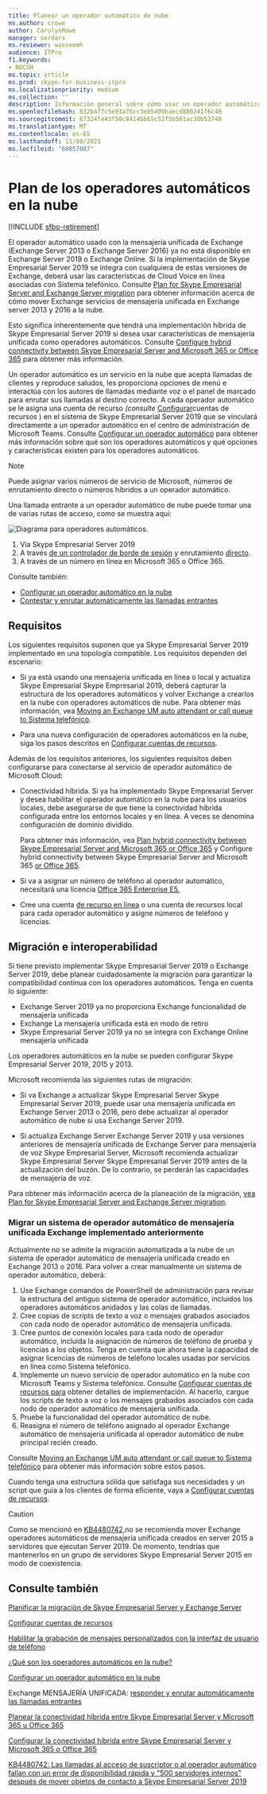 ```yaml
---
title: Planear un operador automático de nube
ms.author: crowe
author: CarolynRowe
manager: serdars
ms.reviewer: wasseemh
audience: ITPro
f1.keywords:
- NOCSH
ms.topic: article
ms.prod: skype-for-business-itpro
ms.localizationpriority: medium
ms.collection: ''
description: Información general sobre cómo usar un operador automático de nube Skype Empresarial Server 2019
ms.openlocfilehash: 832ba7fc5e93a76cc3e05d09baecd880241f6c46
ms.sourcegitcommit: 67324fe43f50c8414bb65c52f5b561ac30b52748
ms.translationtype: MT
ms.contentlocale: es-ES
ms.lasthandoff: 11/08/2021
ms.locfileid: "60857087"
---
```

# <a name="plan-cloud-auto-attendants"></a>Plan de los operadores automáticos en la nube

[!INCLUDE [sfbo-retirement](../../Hub/includes/sfbo-retirement.md)]

El operador automático usado con la mensajería unificada de Exchange (Exchange Server 2013 o Exchange Server 2016) ya no está disponible en Exchange Server 2019 o Exchange Online. Si la implementación de Skype Empresarial Server 2019 se integra con cualquiera de estas versiones de Exchange, deberá usar las características de Cloud Voice en línea asociadas con Sistema telefónico. Consulte [Plan for Skype Empresarial Server and Exchange Server migration](plan-um-migration.md) para obtener información acerca de cómo mover Exchange servicios de mensajería unificada en Exchange server 2013 y 2016 a la nube.

Esto significa inherentemente que tendrá una implementación híbrida de Skype Empresarial Server 2019 si desea usar características de mensajería unificada como operadores automáticos. Consulte [Configure hybrid connectivity between Skype Empresarial Server and Microsoft 365 or Office 365](configure-hybrid-connectivity.md) para obtener más información.

Un operador automático es un servicio en la nube que acepta llamadas de clientes y reproduce saludos, les proporciona opciones de menú e interactúa con los autores de llamadas mediante voz o el panel de marcado para enrutar sus llamadas al destino correcto. A cada operador automático se le asigna una cuenta de recurso *(consulte* [Configurar](configure-onprem-ra.md)cuentas de recursos ) en el sistema de Skype Empresarial Server 2019 que se vinculará directamente a un operador automático en el centro de administración de Microsoft Teams. Consulte [Configurar un operador automático](/microsoftteams/create-a-phone-system-auto-attendant) para obtener más información sobre qué son los operadores automáticos y qué opciones y características existen para los operadores automáticos.

> [!NOTE]
> Puede asignar varios números de servicio de Microsoft, números de enrutamiento directo o números híbridos a un operador automático.

Una llamada entrante a un operador automático de nube puede tomar una de varias rutas de acceso, como se muestra aquí:

![Diagrama para operadores automáticos.](../../SfBServer2019/media/AA-plan-concept.png)

1. Via Skype Empresarial Server 2019
2. A través [de un controlador de borde de sesión](/microsoftteams/direct-routing-border-controllers) y enrutamiento [directo](/microsoftteams/direct-routing-plan-media-bypass).
3. A través de un número en línea en Microsoft 365 o Office 365.

Consulte también:

- [Configurar un operador automático en la nube](/microsoftteams/create-a-phone-system-auto-attendant)
- [Contestar y enrutar automáticamente las llamadas entrantes](/exchange/voice-mail-unified-messaging/automatically-answer-and-route-calls/automatically-answer-and-route-calls)

## <a name="requirements"></a>Requisitos

Los siguientes requisitos suponen que ya Skype Empresarial Server 2019 implementado en una topología compatible.  Los requisitos dependen del escenario:

- Si ya está usando una mensajería unificada en línea o local y actualiza Skype Empresarial Skype Empresarial 2019, deberá capturar la estructura de los operadores automáticos y volver Exchange a crearlos en la nube con operadores automáticos de nube. Para obtener más información, vea [Moving an Exchange UM auto attendant or call queue to Sistema telefónico](configure-onprem-ra.md#moving-an-exchange-um-auto-attendant-or-call-queue-to-phone-system).

- Para una nueva configuración de operadores automáticos en la nube, siga los pasos descritos en  [Configurar cuentas de recursos](configure-onprem-ra.md).

Además de los requisitos anteriores, los siguientes requisitos deben configurarse para conectarse al servicio de operador automático de Microsoft Cloud:

- Conectividad híbrida. Si ya ha implementado Skype Empresarial Server y desea habilitar el operador automático en la nube para los usuarios locales, debe asegurarse de que tiene la conectividad híbrida configurada entre los entornos locales y en línea. A veces se denomina configuración de dominio dividido.

   Para obtener más información, vea [Plan hybrid connectivity between Skype Empresarial Server and Microsoft 365 or Office 365](plan-hybrid-connectivity.md) y Configure hybrid connectivity between Skype Empresarial Server and Microsoft 365 [or Office 365](configure-hybrid-connectivity.md).

- Si va a asignar un número de teléfono al operador automático, necesitará una licencia [Office 365 Enterprise E5.](../../SfbOnline/skype-for-business-and-microsoft-teams-add-on-licensing/license-options-based-on-your-plan/office-365-enterprise-e5-with-audio-conferencing.md)
- Cree una cuenta [de recurso en línea](/MicrosoftTeams/manage-resource-accounts) o una cuenta de recursos local para cada operador automático y asigne números de teléfono y licencias. [](configure-onprem-ra.md) 

## <a name="migration-and-interoperability"></a>Migración e interoperabilidad

Si tiene previsto implementar Skype Empresarial Server 2019 o Exchange Server 2019, debe planear cuidadosamente la migración para garantizar la compatibilidad continua con los operadores automáticos. Tenga en cuenta lo siguiente:

- Exchange Server 2019 ya no proporciona Exchange funcionalidad de mensajería unificada
- Exchange La mensajería unificada está en modo de retiro
- Skype Empresarial Server 2019 ya no se integra con Exchange Online mensajería unificada

Los operadores automáticos en la nube se pueden configurar Skype Empresarial Server 2019, 2015 y 2013.

Microsoft recomienda las siguientes rutas de migración:

- Si va Exchange a actualizar Skype Empresarial Server Skype Empresarial Server 2019, puede usar una mensajería unificada en Exchange Server 2013 o 2016, pero debe actualizar al operador automático de nube si usa Exchange Server 2019.

- Si actualiza Exchange Server Exchange Server 2019 y usa versiones anteriores de mensajería unificada de Exchange Server para mensajería de voz Skype Empresarial Server, Microsoft recomienda actualizar Skype Empresarial Server Skype Empresarial Server 2019 antes de la actualización del buzón.  De lo contrario, se perderán las capacidades de mensajería de voz.

Para obtener más información acerca de la planeación de la migración, [vea Plan for Skype Empresarial Server and Exchange Server migration](plan-um-migration.md).

### <a name="migrating-a-previously-implemented-exchange-um-auto-attendant-system"></a>Migrar un sistema de operador automático de mensajería unificada Exchange implementado anteriormente

Actualmente no se admite la migración automatizada a la nube de un sistema de operador automático de mensajería unificada creado en Exchange 2013 o 2016. Para volver a crear manualmente un sistema de operador automático, deberá:

1. Use Exchange comandos de PowerShell de administración para revisar la estructura del antiguo sistema de operador automático, incluidos los operadores automáticos anidados y las colas de llamadas.  
2. Cree copias de scripts de texto a voz o mensajes grabados asociados con cada nodo de operador automático de mensajería unificada.
3. Cree puntos de conexión locales para cada nodo de operador automático, incluida la asignación de números de teléfono de prueba y licencias a los objetos. Tenga en cuenta que ahora tiene la capacidad de asignar licencias de números de teléfono locales usadas por servicios en línea como Sistema telefónico.
4. Implemente un nuevo servicio de operador automático en la nube con Microsoft Teams y Sistema telefónico. Consulte [Configurar cuentas de recursos para](configure-onprem-ra.md) obtener detalles de implementación. Al hacerlo, cargue los scripts de texto a voz o los mensajes grabados asociados con cada nodo de operador automático de mensajería unificada.
5. Pruebe la funcionalidad del operador automático de nube.
6. Reasigna el número de teléfono asignado al operador Exchange automático de mensajería unificada al operador automático de nube principal recién creado.

Consulte [Moving an Exchange UM auto attendant or call queue to Sistema telefónico](configure-onprem-ra.md#moving-an-exchange-um-auto-attendant-or-call-queue-to-phone-system) para obtener más información sobre estos pasos.

Cuando tenga una estructura sólida que satisfaga sus necesidades y un script que guía a los clientes de forma eficiente, vaya a [Configurar cuentas de recursos](configure-onprem-ra.md).

> [!CAUTION]
> Como se mencionó en [KB4480742,](https://support.microsoft.com/help/4480742/call-failures-and-500-server-internal-error-after-migration-to-2019)no se recomienda mover Exchange operadores automáticos de mensajería unificada creados en server 2015 a servidores que ejecutan Server 2019. De momento, tendrías que mantenerlos en un grupo de servidores Skype Empresarial Server 2015 en modo de coexistencia.

## <a name="see-also"></a>Consulte también

[Planificar la migración de Skype Empresarial Server y Exchange Server](plan-um-migration.md)

[Configurar cuentas de recursos](configure-onprem-ra.md)

[Habilitar la grabación de mensajes personalizados con la interfaz de usuario de teléfono](/exchange/voice-mail-unified-messaging/greetings-announcements-menus-and-prompts/enable-custom-prompt-recording)

[¿Qué son los operadores automáticos en la nube?](/SkypeForBusiness/what-is-phone-system-in-office-365/what-are-phone-system-auto-attendants)

[Configurar un operador automático en la nube](/microsoftteams/create-a-phone-system-auto-attendant)

Exchange MENSAJERÍA UNIFICADA: [responder y enrutar automáticamente las llamadas entrantes](/exchange/voice-mail-unified-messaging/automatically-answer-and-route-calls/automatically-answer-and-route-calls)

[Planear la conectividad híbrida entre Skype Empresarial Server y Microsoft 365 u Office 365](plan-hybrid-connectivity.md)

[Configurar la conectividad híbrida entre Skype Empresarial Server y Microsoft 365 o Office 365](configure-hybrid-connectivity.md)

[KB4480742: Las llamadas al acceso de suscriptor o al operador automático fallan con un error de disponibilidad rápida y "500 servidores internos" después de mover objetos de contacto a Skype Empresarial Server 2019](https://support.microsoft.com/help/4480742/call-failures-and-500-server-internal-error-after-migration-to-2019)
